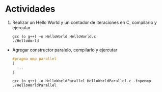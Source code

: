 # Actividades

1. Realizar un Hello World y un contador de iteraciones en C, compilarlo y ejercutar
   ```console
   gcc (o g++) –o HelloWorld HelloWorld.c
   ./HelloWorld
   ```

- Agregar constructor paralelo, compilarlo y ejercutar
  ```C
  #pragma omp parallel
  {
  	...
  }
  ```
  ```console
  gcc (o g++) –o HelloWorldParallel HelloWorldParallel.c -fopenmp
  ./HelloWorldParallel
  ```
